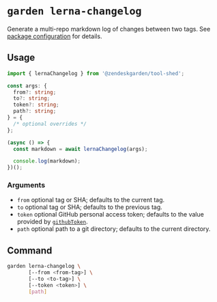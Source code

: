 # `garden lerna-changelog`

Generate a multi-repo markdown log of changes between two tags. See [package
configuration](https://www.npmjs.com/package/lerna-changelog#configuration)
for details.

## Usage

```ts
import { lernaChangelog } from '@zendeskgarden/tool-shed';

const args: {
  from?: string;
  to?: string;
  token?: string;
  path?: string;
} = {
  /* optional overrides */
};

(async () => {
  const markdown = await lernaChangelog(args);

  console.log(markdown);
})();
```

### Arguments

- `from` optional tag or SHA; defaults to the current tag.
- `to` optional tag or SHA; defaults to the previous tag.
- `token` optional GitHub personal access token; defaults to the value
  provided by [`githubToken`](../token#readme).
- `path` optional path to a git directory; defaults to the current directory.

## Command

```sh
garden lerna-changelog \
       [--from <from-tag>] \
       [--to <to-tag>] \
       [--token <token>] \
       [path]
```
